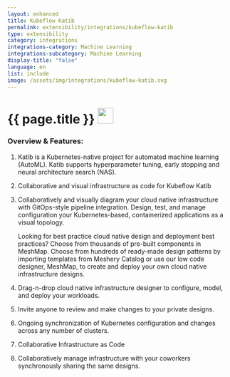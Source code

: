 ```yaml
---
layout: enhanced
title: Kubeflow Katib
permalink: extensibility/integrations/kubeflow-katib
type: extensibility
category: integrations
integrations-category: Machine Learning
integrations-subcategory: Machine Learning
display-title: "false"
language: en
list: include
image: /assets/img/integrations/kubeflow-katib.svg
---
```


<h1>{{ page.title }} <img src="{{ page.image }}" style="width: 35px; height: 35px;" /></h1>


<!-- This needs replaced with the Category property, not the sub-category.
 #### About: Katib is a Kubernetes-native project for automated machine learning (AutoML). Katib supports hyperparameter tuning, early stopping and neural architecture search (NAS). -->

### Overview & Features:

1. Katib is a Kubernetes-native project for automated machine learning (AutoML). Katib supports hyperparameter tuning, early stopping and neural architecture search (NAS).

2. Collaborative and visual infrastructure as code for Kubeflow Katib

4. 
    Collaboratively and visually diagram your cloud native infrastructure with GitOps-style pipeline integration. Design, test, and manage configuration your Kubernetes-based, containerized applications as a visual topology.



    Looking for best practice cloud native design and deployment best practices? Choose from thousands of pre-built components in MeshMap. Choose from hundreds of ready-made design patterns by importing templates from Meshery Catalog or use our low code designer, MeshMap, to create and deploy your own cloud native infrastructure designs.



5. Drag-n-drop cloud native infrastructure designer to configure, model, and deploy your workloads.

6. Invite anyone to review and make changes to your private designs.

7. Ongoing synchronization of Kubernetes configuration and changes across any number of clusters.

8. Collaborative Infrastructure as Code

9. Collaboratively manage infrastructure with your coworkers synchronously sharing the same designs.

